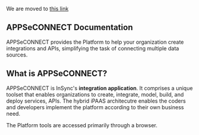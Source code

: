 We are moved to [this link](https://github.com/insyncsolutions/appseconnectdocs)




## APPSeCONNECT Documentation

APPSeCONNECT provides the Platform to help your organization create integrations and APIs, simplifying the task of connecting multiple data sources.

## What is APPSeCONNECT?

APPSeCONNECT is InSync's **integration application**. It comprises a unique toolset that enables organizations to create, integrate, model, build, and deploy services, APIs. The hybrid iPAAS architecutre enables the coders and developers implement the platform according to their own business need.

The Platform tools are accessed primarily through a browser. 
